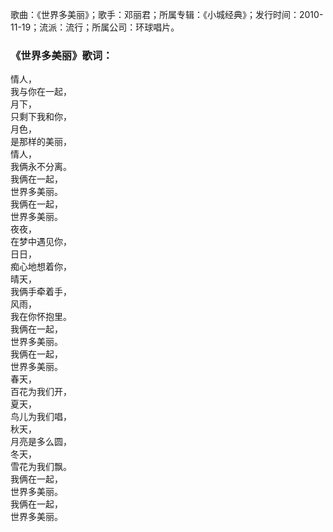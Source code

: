 

歌曲：《世界多美丽》；歌手：邓丽君；所属专辑：《小城经典》；发行时间：2010-11-19；流派：流行；所属公司：环球唱片。

### 《世界多美丽》歌词：

情人，  
我与你在一起，  
月下，  
只剩下我和你，  
月色，  
是那样的美丽，  
情人，  
我俩永不分离。  
我俩在一起，  
世界多美丽。  
我俩在一起，  
世界多美丽。  
夜夜，  
在梦中遇见你，  
日日，  
痴心地想着你，  
晴天，  
我俩手牵着手，  
风雨，  
我在你怀抱里。  
我俩在一起，  
世界多美丽。  
我俩在一起，  
世界多美丽。  
春天，  
百花为我们开，  
夏天，  
鸟儿为我们唱，  
秋天，  
月亮是多么圆，  
冬天，  
雪花为我们飘。  
我俩在一起，  
世界多美丽。  
我俩在一起，  
世界多美丽。


